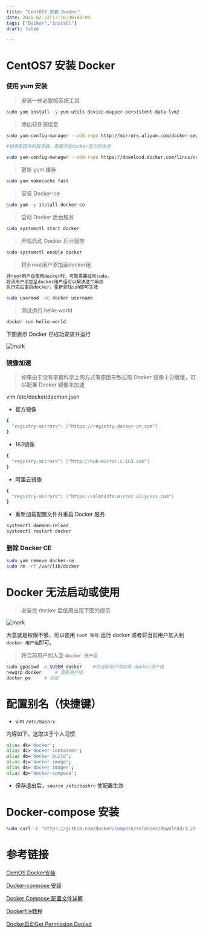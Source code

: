 ```yaml
---
title: "CentOS7 安装 Docker"
date: 2020-02-22T17:16:30+08:00
tags: ["Docker","install"]
draft: false 

---
```


# CentOS7 安装 Docker

### 使用 yum 安装

> 安装一些必要的系统工具
>
```bash
sudo yum install -y yum-utils device-mapper-persistent-data lvm2
```

> 添加软件源信息

```bash
sudo yum-config-manager --add-repo http://mirrors.aliyun.com/docker-ce/linux/centos/docker-ce.repo

#如果是国外的服务器，直接添加docker官方软件源

sudo yum-config-manager --add-repo https://download.docker.com/linux/centos/docker-ce.repo
```

> 更新 yum 缓存

```bash
sudo yum makecache fast
```

> 安装 Docker-ce

```bash
sudo yum -y install docker-ce
```

> 启动 Docker 后台服务

```bash
sudo systemctl start docker
```

> 开机启动 Docker 后台服务

```bash
sudo systemctl enable docker
```

> 将非root用户添加至docker组

```bash
非root用户在使用docker时，可能需要经常sudo，
将该用户添加至docker用户组可以解决这个麻烦
执行完后重启docker，重新登陆ssh即可生效

sudo usermod -aG docker username
```


> 测试运行 hello-world

```bash
docker run hello-world
```

下图表示 Docker 已成功安装并运行

![mark](http://cdn.sguan.top/markdown/20181121/G02nYdGVa70I.png?imageslim)


### 镜像加速

> 如果由于没有掌握科学上网方式等原因导致拉取 Docker 镜像十分缓慢，可以配置 Docker 镜像来加速

vim /etc/docker/daemon.json

- 官方镜像

```bash
{
  "registry-mirrors": ["https://registry.docker-cn.com"]
}
```

- 163镜像

```bash
{
  "registry-mirrors": ["http://hub-mirror.c.163.com"]
}
```

- 阿里云镜像

```bash
{
  "registry-mirrors": ["https://almtd3fa.mirror.aliyuncs.com"]
}
```

- 重新加载配置文件并重启 Docker 服务

```bash
systemctl daemon-reload
systemctl restart docker
```

### 删除 Docker CE

```bash
sudo yum remove docker-ce
sudo rm -rf /var/lib/docker
```

# Docker 无法启动或使用

> 安装完 docker 后使用出现下图的提示

![mark](http://cdn.sguan.top/markdown/20181126/f5HU3ewRRcLd.png?imageslim)

 大意就是权限不够，可以使用 `root 账号` 运行 docker 或者将当前用户加入到 `docker 用户组`即可。

> 将当前用户加入至 `docker 用户组`

```bash
sudo gpasswd -a $USER docker    #将当前用户添加至 docker用户组
newgrp docker     # 更新用户组
docker ps     # 测试
```

# 配置别名（快捷键）

- vim  `/etc/bashrc` 

内容如下，这取决于个人习惯

```bash
alias dk='docker';
alias dc='docker container';
alias db='docker build';
alias di='docker image';
alias ds='docker images';
alias dp='docker-compose';
```

- 保存退出后，`source /etc/bashrc` 使配置生效

# Docker-compose 安装

```bash
sudo curl -L "https://github.com/docker/compose/releases/download/1.23.2/docker-compose-$(uname -s)-$(uname -m)" -o /usr/local/bin/docker-compose &&  chmod +x /usr/local/bin/docker-compose
```

# 参考链接

[CentOS Docker安装](http://www.runoob.com/docker/centos-docker-install.html)

[Docker-compose 安装](https://yeasy.gitbooks.io/docker_practice/compose/install.html)

[Docker Compose 配置文件详解](https://www.jianshu.com/p/2217cfed29d7)

[Dockerfile教程](https://blog.csdn.net/pushiqiang/article/details/78714628)

[Docker启动Get Permission Denied](https://www.cnblogs.com/informatics/p/8276172.html)
